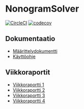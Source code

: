 # NonogramSolver
[![CircleCI](https://circleci.com/gh/lchz/NonogramSolver.svg?style=svg)](https://circleci.com/gh/lchz/NonogramSolver)
[![codecov](https://codecov.io/gh/lchz/NonogramSolver/branch/master/graph/badge.svg)](https://codecov.io/gh/lchz/NonogramSolver)

## Dokumentaatio

- [Määrittelydokumentti](https://github.com/lchz/NonogramSolver/blob/master/documentation/Maarittelydokumentti.md)
- [Käyttöohje](https://github.com/lchz/NonogramSolver/blob/master/documentation/Kaytto_ohje.md)

## Viikkoraportit
- [Viikkoraportti 1](https://github.com/lchz/NonogramSolver/blob/master/documentation/Viikkoraportit/viikko-1.md)
- [Viikkoraportti 2](https://github.com/lchz/NonogramSolver/blob/master/documentation/Viikkoraportit/viikko-2.md)
- [Viikkoraportti 3](https://github.com/lchz/NonogramSolver/blob/master/documentation/Viikkoraportit/viikko-3.md)
- [Viikkoraportti 4](https://github.com/lchz/NonogramSolver/blob/master/documentation/Viikkoraportit/viikko-4.md)
